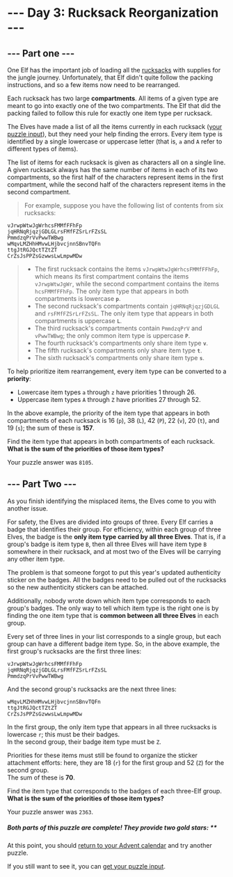 # --- Day 3: Rucksack Reorganization ---

## --- Part one ---

One Elf has the important job of loading all the [rucksacks](https://en.wikipedia.org/wiki/Rucksack) with supplies
for the jungle journey. Unfortunately, that Elf didn't quite follow the packing instructions, and so a few items now
need to be rearranged.

Each rucksack has two large **compartments**. All items of a given type are meant to go into exactly one of the two
compartments. The Elf that did the packing failed to follow this rule for exactly one item type per rucksack.

The Elves have made a list of all the items currently in each rucksack ([your puzzle input](../day03/input.txt)), but
they need your help finding the errors. Every item type is identified by a single lowercase or uppercase letter (that
is, `a` and `A` refer to different types of items).

The list of items for each rucksack is given as characters all on a single line. A given rucksack always has the same
number of items in each of its two compartments, so the first half of the characters represent items in the first
compartment, while the second half of the characters represent items in the second compartment.

> For example, suppose you have the following list of contents from six rucksacks:

```
vJrwpWtwJgWrhcsFMMfFFhFp
jqHRNqRjqzjGDLGLrsFMfFZSrLrFZsSL
PmmdzqPrVvPwwTWBwg
wMqvLMZHhHMvwLHjbvcjnnSBnvTQFn
ttgJtRGJQctTZtZT
CrZsJsPPZsGzwwsLwLmpwMDw
```

> - The first rucksack contains the items `vJrwpWtwJgWrhcsFMMfFFhFp`, which means its first compartment contains the
    items `vJrwpWtwJgWr`, while the second compartment contains the items `hcsFMMfFFhFp`. The only item type that
    appears in both compartments is lowercase **`p`**.
> - The second rucksack's compartments contain `jqHRNqRjqzjGDLGL` and `rsFMfFZSrLrFZsSL`. The only item type that
    appears in both compartments is uppercase **`L`**.
> - The third rucksack's compartments contain `PmmdzqPrV` and `vPwwTWBwg`; the only common item type is
    uppercase **`P`**.
> - The fourth rucksack's compartments only share item type **`v`**.
> - The fifth rucksack's compartments only share item type **`t`**.
> - The sixth rucksack's compartments only share item type **`s`**.

To help prioritize item rearrangement, every item type can be converted to a **priority**:

- Lowercase item types `a` through `z` have priorities 1 through 26.
- Uppercase item types `A` through `Z` have priorities 27 through 52.

In the above example, the priority of the item type that appears in both compartments of each rucksack is 16 (`p`),
38 (`L`), 42 (`P`), 22 (`v`), 20 (`t`), and 19 (`s`); the sum of these is **157**.

Find the item type that appears in both compartments of each rucksack. **What is the sum of the priorities of those item
types?**

Your puzzle answer was `8105`.

## --- Part Two ---

As you finish identifying the misplaced items, the Elves come to you with another issue.

For safety, the Elves are divided into groups of three. Every Elf carries a badge that identifies their group. For
efficiency, within each group of three Elves, the badge is the **only item type carried by all three Elves**. That is,
if a group's badge is item type `B`, then all three Elves will have item type `B` somewhere in their rucksack, and at
most two of the Elves will be carrying any other item type.

The problem is that someone forgot to put this year's updated authenticity sticker on the badges. All the badges need
to be pulled out of the rucksacks so the new authenticity stickers can be attached.

Additionally, nobody wrote down which item type corresponds to each group's badges. The only way to tell which item type
is the right one is by finding the one item type that is **common between all three Elves** in each group.

Every set of three lines in your list corresponds to a single group, but each group can have a different badge item
type. So, in the above example, the first group's rucksacks are the first three lines:

```
vJrwpWtwJgWrhcsFMMfFFhFp
jqHRNqRjqzjGDLGLrsFMfFZSrLrFZsSL
PmmdzqPrVvPwwTWBwg
```

And the second group's rucksacks are the next three lines:

```
wMqvLMZHhHMvwLHjbvcjnnSBnvTQFn
ttgJtRGJQctTZtZT
CrZsJsPPZsGzwwsLwLmpwMDw
```

In the first group, the only item type that appears in all three rucksacks is lowercase `r`; this must be their
badges.  
In the second group, their badge item type must be `Z`.

Priorities for these items must still be found to organize the sticker attachment efforts: here, they are 18 (`r`) for
the first group and 52 (`Z`) for the second group.  
The sum of these is **70**.

Find the item type that corresponds to the badges of each three-Elf group. **What is the sum of the priorities of those
item types?**

Your puzzle answer was `2363`.

##### Both parts of this puzzle are complete! They provide two gold stars: **

At this point, you should [return to your Advent calendar](https://adventofcode.com/2022) and try another puzzle.

If you still want to see it, you can [get your puzzle input](../day03/input.txt).